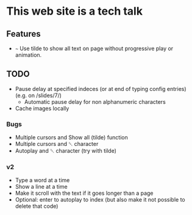 # This web site is a tech talk

## Features

* `~` Use tilde to show all text on page without progressive play or animation.

## TODO

* Pause delay at specified indeces (or at end of typing config entries) (e.g. on /slides/7/)
	* Automatic pause delay for non alphanumeric characters
* Cache images locally

### Bugs

* Multiple cursors and Show all (tilde) function
* Multiple cursors and ␡ character
* Autoplay and ␡ character (try with tilde)

### v2

* Type a word at a time
* Show a line at a time
* Make it scroll with the text if it goes longer than a page
* Optional: enter to autoplay to index (but also make it not possible to delete that code)
